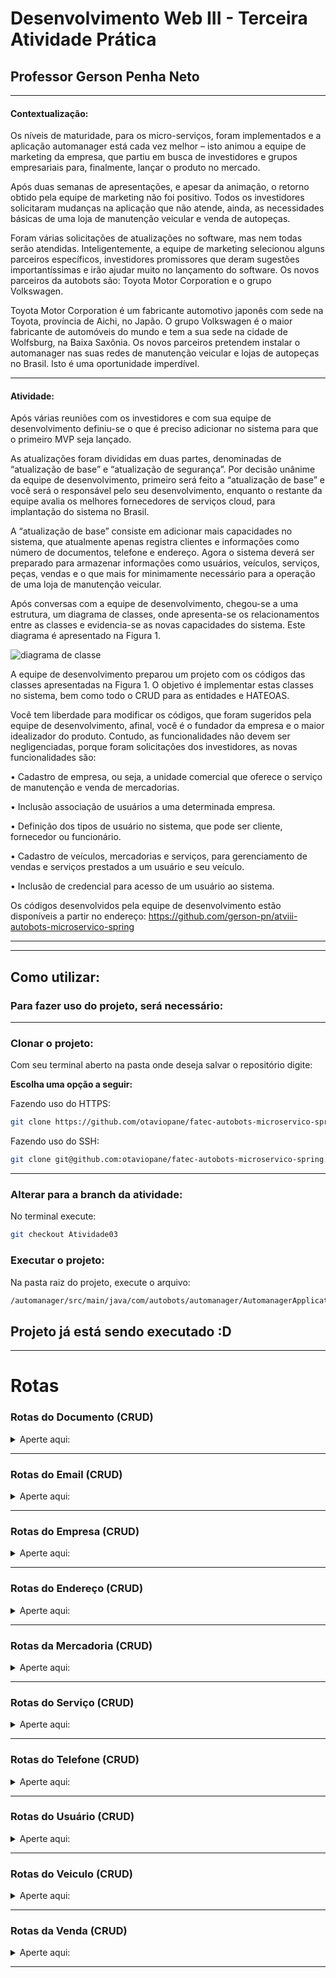 # **Desenvolvimento Web III - Terceira Atividade Prática**
## **Professor Gerson Penha Neto**
---
#### **Contextualização:**
Os níveis de maturidade, para os micro-serviços, foram implementados e a aplicação automanager está cada vez melhor – isto animou a equipe de marketing da empresa, que partiu em busca de investidores e grupos empresariais para, finalmente, lançar o produto no mercado.

Após duas semanas de apresentações, e apesar da animação, o retorno obtido pela equipe de marketing não foi positivo. Todos os investidores solicitaram mudanças na aplicação que não atende, ainda, as necessidades básicas de uma loja de manutenção veicular e venda de autopeças.

Foram várias solicitações de atualizações no software, mas nem todas serão atendidas. Inteligentemente, a equipe de marketing selecionou alguns parceiros específicos, investidores promissores que deram sugestões importantíssimas e irão ajudar muito no lançamento do software. Os novos parceiros da autobots são: Toyota Motor Corporation e o grupo Volkswagen.

Toyota Motor Corporation é um fabricante automotivo japonês com sede na Toyota, província de Aichi, no Japão. O grupo Volkswagen é o maior fabricante de automóveis do mundo e tem a sua sede na cidade de Wolfsburg, na Baixa Saxônia. Os novos parceiros pretendem instalar o automanager nas suas redes de manutenção veicular e lojas de autopeças no Brasil. Isto é uma oportunidade imperdível.

---
#### **Atividade:**
Após várias reuniões com os investidores e com sua equipe de desenvolvimento definiu-se o que é preciso adicionar no sistema para que o primeiro MVP seja lançado. 

As atualizações foram divididas em duas partes, denominadas de “atualização de base” e “atualização de segurança”. Por decisão unânime da equipe de desenvolvimento, primeiro será feito a “atualização de base” e você será o responsável pelo seu desenvolvimento, enquanto o restante da equipe avalia os melhores fornecedores de serviços cloud, para implantação do sistema no Brasil.

A “atualização de base” consiste em adicionar mais capacidades no sistema, que atualmente apenas registra clientes e informações como número de documentos, telefone e endereço. Agora o sistema deverá ser preparado para armazenar informações como usuários, veículos, serviços, peças, vendas e o que mais for minimamente necessário para a operação de uma loja de manutenção veicular.

Após conversas com a equipe de desenvolvimento, chegou-se a uma estrutura, um diagrama de classes, onde apresenta-se os relacionamentos entre as classes e evidencia-se as novas capacidades do sistema. Este diagrama é apresentado na Figura 
1.

![diagrama de classe](https://user-images.githubusercontent.com/58819253/174511706-b930091c-3236-4369-b110-95555038f0b5.png)

A equipe de desenvolvimento preparou um projeto com os códigos das classes apresentadas na Figura 1. O objetivo é implementar estas classes no sistema, bem como todo o CRUD para as entidades e HATEOAS.

Você tem liberdade para modificar os códigos, que foram sugeridos pela equipe de desenvolvimento, afinal, você é o fundador da empresa e o maior idealizador do produto. Contudo, as funcionalidades não devem ser negligenciadas, porque foram solicitações dos investidores, as novas funcionalidades são:

• Cadastro de empresa, ou seja, a unidade comercial que oferece o serviço de manutenção e venda de mercadorias.

• Inclusão associação de usuários a uma determinada empresa.

• Definição dos tipos de usuário no sistema, que pode ser cliente, fornecedor ou funcionário.

• Cadastro de veículos, mercadorias e serviços, para gerenciamento de vendas e serviços prestados a um usuário e seu veículo.

• Inclusão de credencial para acesso de um usuário ao sistema.

Os códigos desenvolvidos pela equipe de desenvolvimento estão disponíveis a partir no endereço: https://github.com/gerson-pn/atviii-autobots-microservico-spring

------
------

## Como utilizar:

### Para fazer uso do projeto, será necessário:

------

### Clonar o projeto:

Com seu terminal aberto na pasta onde deseja salvar o repositório digite:

**Escolha uma opção a seguir:**

Fazendo uso do HTTPS:
```bash
git clone https://github.com/otaviopane/fatec-autobots-microservico-spring.git
```
Fazendo uso do SSH:
```bash
git clone git@github.com:otaviopane/fatec-autobots-microservico-spring.git
```

------

### Alterar para a branch da atividade:
No terminal execute:
```bash
git checkout Atividade03
```

### Executar o projeto:
Na pasta raiz do projeto, execute o arquivo:
```bash
/automanager/src/main/java/com/autobots/automanager/AutomanagerApplication.java
```


## Projeto já está sendo executado :D

------
# Rotas
###  Rotas do Documento (CRUD)

<details>
    <summary> Aperte aqui:</summary>
<br>

| Tipo                                              | Descrição                   | Rota                                           |
| :-----------------------------------------------: | :-------------------------- | :--------------------------------------------- |
| [![](https://img.shields.io/badge/-GET-purple)]() | Listagem dos documentos     | `http://localhost:8080/documento/documentos`   | 
| [![](https://img.shields.io/badge/-GET-purple)]() | Listar dados de um document | `http://localhost:8080/documento/{id}`         |
| [![](https://img.shields.io/badge/-POST-green)]() | Cadastro de um documento    | `http://localhost:8080/documento/cadastro`     |
| [![](https://img.shields.io/badge/-DELETE-red)]() | Exclusão de um documento    | `http://localhost:8080/documento/excluir`      |

</details>

---
###  Rotas do Email (CRUD)

<details>
    <summary> Aperte aqui:</summary>
<br>

| Tipo                                              | Descrição                        | Rota                                   |
| :-----------------------------------------------: | :------------------------------- | :------------------------------------- |
| [![](https://img.shields.io/badge/-GET-purple)]() | Listagem dos emails              | `http://localhost:8080/email/emails`   | 
| [![](https://img.shields.io/badge/-GET-purple)]() | Listar dados de um email         | `http://localhost:8080/email/{id}`     |
| [![](https://img.shields.io/badge/-POST-green)]() | Cadastro de um email             | `http://localhost:8080/email/cadastro` |
| [![](https://img.shields.io/badge/-DELETE-red)]() | Exclusão de um email             | `http://localhost:8080/email/excluir`  |

</details>

---
###  Rotas do Empresa (CRUD)

<details>
    <summary> Aperte aqui:</summary>
<br>

| Tipo                                              | Descrição                          | Rota                                      |
| :-----------------------------------------------: | :--------------------------------- | :---------------------------------------- |
| [![](https://img.shields.io/badge/-GET-purple)]() | Listagem dos empresas              | `http://localhost:8080/empresa/empresas`  | 
| [![](https://img.shields.io/badge/-GET-purple)]() | Listar dados de uma empresa        | `http://localhost:8080/empresa/{id}`      |
| [![](https://img.shields.io/badge/-POST-green)]() | Cadastro de um empresa             | `http://localhost:8080/empresa/cadastro`  |
| [![](https://img.shields.io/badge/-PUT-orange)]() | Atualizar dados de uma empresa     | `http://localhost:8080/empresa/atualizar` |
| [![](https://img.shields.io/badge/-DELETE-red)]() | Exclusão de um empresa             | `http://localhost:8080/empresa/excluir`   |

</details>

---
###  Rotas do Endereço (CRUD)

<details>
    <summary> Aperte aqui:</summary>
<br>

| Tipo                                              | Descrição                        | Rota                                      |
| :-----------------------------------------------: | :------------------------------- | :---------------------------------------- |
| [![](https://img.shields.io/badge/-GET-purple)]() | Listagem dos enderecos           | `http://localhost:8080/endereco/enderecos`| 
| [![](https://img.shields.io/badge/-GET-purple)]() | Listar dados de um endereco      | `http://localhost:8080/endereco/{id}`     |
| [![](https://img.shields.io/badge/-POST-green)]() | Cadastro de um endereco          | `http://localhost:8080/endereco/cadastro` |
| [![](https://img.shields.io/badge/-PUT-orange)]() | Atualizar dados de um endereco   | `http://localhost:8080/endereco/atualizar`|
| [![](https://img.shields.io/badge/-DELETE-red)]() | Exclusão de um endereco          | `http://localhost:8080/endereco/excluir`  |

</details>

---
###  Rotas da Mercadoria (CRUD)

<details>
    <summary> Aperte aqui:</summary>
<br>

| Tipo                                              | Descrição                     | Rota                                            |
| :-----------------------------------------------: | :---------------------------- | :---------------------------------------------- |
| [![](https://img.shields.io/badge/-GET-purple)]() | Listagem dos mercadorias      | `http://localhost:8080/mercadoria/mercadorias`  | 
| [![](https://img.shields.io/badge/-GET-purple)]() | Listar dados de um mercadoria | `http://localhost:8080/mercadoria/{id}`         |
| [![](https://img.shields.io/badge/-POST-green)]() | Cadastro de um mercadoria     | `http://localhost:8080/mercadoria/cadastro`     |
| [![](https://img.shields.io/badge/-DELETE-red)]() | Exclusão de um mercadoria     | `http://localhost:8080/mercadoria/excluir`      |

</details>

---

###  Rotas do Serviço (CRUD)

<details>
    <summary> Aperte aqui:</summary>
<br>

| Tipo                                              | Descrição                    | Rota                                      |
| :-----------------------------------------------: | :--------------------------- | :---------------------------------------- |
| [![](https://img.shields.io/badge/-GET-purple)]() | Listagem dos servicos        | `http://localhost:8080/servico/servicos`  | 
| [![](https://img.shields.io/badge/-GET-purple)]() | Listar dados de um servico   | `http://localhost:8080/servico/{id}`      |
| [![](https://img.shields.io/badge/-POST-green)]() | Cadastro de um servico       | `http://localhost:8080/servico/cadastro`  |
| [![](https://img.shields.io/badge/-DELETE-red)]() | Exclusão de um servico       | `http://localhost:8080/servico/excluir`   |

</details>

---
###  Rotas do Telefone (CRUD)

<details>
    <summary> Aperte aqui:</summary>
<br>

| Tipo                                              | Descrição                   | Rota                                       |
| :-----------------------------------------------: | :-------------------------- | :----------------------------------------- |
| [![](https://img.shields.io/badge/-GET-purple)]() | Listagem dos telefones      | `http://localhost:8080/telefone/telefones` | 
| [![](https://img.shields.io/badge/-GET-purple)]() | Listar dados de um telefone | `http://localhost:8080/telefone/{id}`      |
| [![](https://img.shields.io/badge/-POST-green)]() | Cadastro de um telefone     | `http://localhost:8080/telefone/cadastro`  |
| [![](https://img.shields.io/badge/-DELETE-red)]() | Exclusão de um telefone     | `http://localhost:8080/telefone/excluir`  |

</details>

---
###  Rotas do Usuário (CRUD)

<details>
    <summary> Aperte aqui:</summary>
<br>

| Tipo                                              | Descrição                          | Rota                                      |
| :-----------------------------------------------: | :--------------------------------- | :---------------------------------------- |
| [![](https://img.shields.io/badge/-GET-purple)]() | Listagem dos usuários              | `http://localhost:8080/usuario/usuarios`  | 
| [![](https://img.shields.io/badge/-GET-purple)]() | Listar dados de uma usuário        | `http://localhost:8080/usuario/{id}`      |
| [![](https://img.shields.io/badge/-POST-green)]() | Cadastro de um usuário             | `http://localhost:8080/usuario/cadastro`  |
| [![](https://img.shields.io/badge/-PUT-orange)]() | Atualizar dados de uma usuário     | `http://localhost:8080/usuario/atualizar` |
| [![](https://img.shields.io/badge/-DELETE-red)]() | Exclusão de um usuário             | `http://localhost:8080/usuario/excluir`   |

</details>

---
###  Rotas do Veiculo (CRUD)

<details>
    <summary> Aperte aqui:</summary>
<br>

| Tipo                                              | Descrição                   | Rota                                    |
| :-----------------------------------------------: | :-------------------------- | :-------------------------------------- |
| [![](https://img.shields.io/badge/-GET-purple)]() | Listagem dos veículos      | `http://localhost:8080/veiculo/veiculos` | 
| [![](https://img.shields.io/badge/-GET-purple)]() | Listar dados de um veiculo | `http://localhost:8080/veiculo/{id}`     |
| [![](https://img.shields.io/badge/-POST-green)]() | Cadastro de um veiculo     | `http://localhost:8080/veiculo/cadastro` |
| [![](https://img.shields.io/badge/-DELETE-red)]() | Exclusão de um veiculo     | `http://localhost:8080/veiculo/excluir`  |

</details>

---
###  Rotas da Venda (CRUD)

<details>
    <summary> Aperte aqui:</summary>
<br>

| Tipo                                              | Descrição                | Rota                                   |
| :-----------------------------------------------: | :----------------------- | :------------------------------------- |
| [![](https://img.shields.io/badge/-GET-purple)]() | Listagem dos vendas      | `http://localhost:8080/venda/vendas`   | 
| [![](https://img.shields.io/badge/-GET-purple)]() | Listar dados de um venda | `http://localhost:8080/venda/{id}`     |
| [![](https://img.shields.io/badge/-POST-green)]() | Cadastro de um venda     | `http://localhost:8080/venda/cadastro` |
| [![](https://img.shields.io/badge/-DELETE-red)]() | Exclusão de um venda     | `http://localhost:8080/venda/excluir`  |

</details>

---